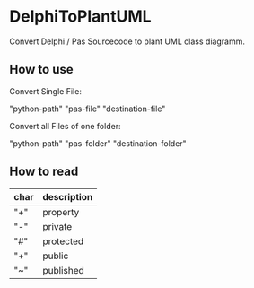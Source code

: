 # DelphiToPlantUML
Convert Delphi / Pas Sourcecode to plant UML class diagramm.

## How to use
Convert Single File:

"python-path" "pas-file" "destination-file"

Convert all Files of one folder:

"python-path" "pas-folder" "destination-folder"


## How to read
| char  | description |
| ------------- |-------------|
| "+" | property |
| "-" | private |
| "#" | protected |
| "+" | public |
| "~" | published |